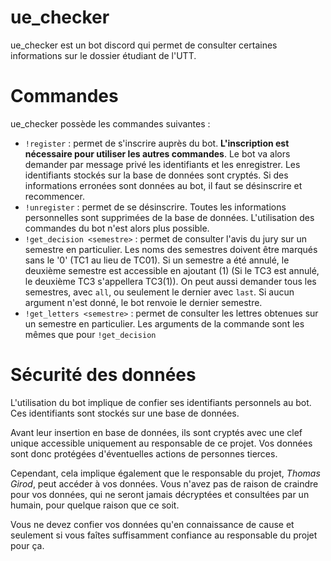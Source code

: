 # ue_checker

ue_checker est un bot discord qui permet de consulter certaines informations sur le dossier étudiant de l'UTT.

# Commandes

ue_checker possède les commandes suivantes :

- `!register` : permet de s'inscrire auprès du bot. **L'inscription est nécessaire pour utiliser les autres commandes**. Le bot va alors demander par message privé les identifiants et les enregistrer. Les identifiants stockés sur la base de données sont cryptés. Si des informations erronées sont données au bot, il faut se désinscrire et recommencer.
- `!unregister` : permet de se désinscrire. Toutes les informations personnelles sont supprimées de la base de données. L'utilisation des commandes du bot n'est alors plus possible.
- `!get_decision <semestre>` : permet de consulter l'avis du jury sur un semestre en particulier. Les noms des semestres doivent être marqués sans le '0' (TC1 au lieu de TC01). Si un semestre a été annulé, le deuxième semestre est accessible en ajoutant (1) (Si le TC3 est annulé, le deuxième TC3 s'appellera TC3(1)). On peut aussi demander tous les semestres, avec `all`, ou seulement le dernier avec `last`. Si aucun argument n'est donné, le bot renvoie le dernier semestre.
- `!get_letters <semestre>` : permet de consulter les lettres obtenues sur un semestre en particulier. Les arguments de la commande sont les mêmes que pour `!get_decision`

# Sécurité des données

L'utilisation du bot implique de confier ses identifiants personnels 
au bot. Ces identifiants sont stockés sur une base de données.

Avant leur insertion en base de données, ils sont cryptés avec une
clef unique accessible uniquement au responsable de ce projet.
Vos données sont donc protégées d'éventuelles actions de personnes
tierces.

Cependant, cela implique également que le responsable du projet, 
*Thomas Girod*, peut accéder à vos données. Vous n'avez pas de raison
de craindre pour vos données, qui ne seront jamais décryptées 
et consultées par un humain, pour quelque raison que ce soit.

Vous ne devez confier vos données qu'en connaissance de cause et
seulement si vous faîtes suffisamment confiance au responsable
du projet pour ça.